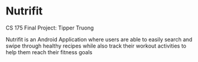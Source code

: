 # Nutrifit
CS 175 Final Project: Tipper Truong

Nutrifit is an Android Application where users are able to easily search and swipe through healthy recipes while also track their workout activities to help them reach their fitness goals
